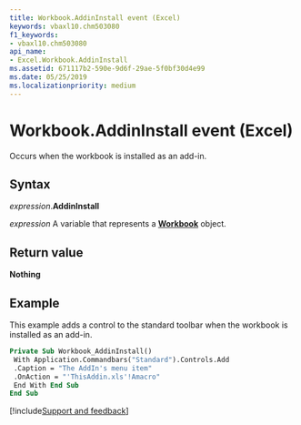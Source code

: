 ```yaml
---
title: Workbook.AddinInstall event (Excel)
keywords: vbaxl10.chm503080
f1_keywords:
- vbaxl10.chm503080
api_name:
- Excel.Workbook.AddinInstall
ms.assetid: 671117b2-590e-9d6f-29ae-5f0bf30d4e99
ms.date: 05/25/2019
ms.localizationpriority: medium
---
```



# Workbook.AddinInstall event (Excel)

Occurs when the workbook is installed as an add-in.


## Syntax

_expression_.**AddinInstall**

_expression_ A variable that represents a **[Workbook](Excel.Workbook.md)** object.


## Return value

**Nothing**


## Example

This example adds a control to the standard toolbar when the workbook is installed as an add-in.

```vb
Private Sub Workbook_AddinInstall() 
 With Application.Commandbars("Standard").Controls.Add 
 .Caption = "The AddIn's menu item" 
 .OnAction = "'ThisAddin.xls'!Amacro" 
 End With End Sub 
End Sub
```




[!include[Support and feedback](~/includes/feedback-boilerplate.md)]